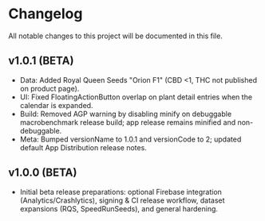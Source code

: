 # Changelog

All notable changes to this project will be documented in this file.

## v1.0.1 (BETA)

- Data: Added Royal Queen Seeds "Orion F1" (CBD <1, THC not published on product page).
- UI: Fixed FloatingActionButton overlap on plant detail entries when the calendar is expanded.
- Build: Removed AGP warning by disabling minify on debuggable macrobenchmark release build; app release remains minified and non-debuggable.
- Meta: Bumped versionName to 1.0.1 and versionCode to 2; updated default App Distribution release notes.

## v1.0.0 (BETA)

- Initial beta release preparations: optional Firebase integration (Analytics/Crashlytics), signing & CI release workflow, dataset expansions (RQS, SpeedRunSeeds), and general hardening.
